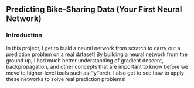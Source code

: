 ## Predicting Bike-Sharing Data (Your First Neural Network)
### Introduction
In this project, I get to build a neural network from scratch to carry out a prediction problem on a real dataset! 
By building a neural network from the ground up, I had much better understanding of gradient descent, 
backpropagation, and other concepts that are important to know before we move to higher-level tools such as PyTorch. 
I also get to see how to apply these networks to solve real prediction problems!
